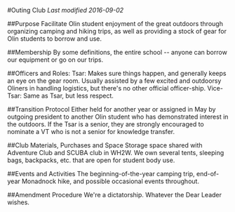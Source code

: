 #Outing Club
*Last modified 2016-09-02*

##Purpose
Facilitate Olin student enjoyment of the great outdoors through organizing camping and hiking trips, as well as providing a stock of gear for Olin students to borrow and use.

##Membership
By some definitions, the entire school -- anyone can borrow our equipment or go on our trips.

##Officers and Roles:
Tsar:  Makes sure things happen, and generally keeps an eye on the gear room.  Usually assisted by a few excited and outdoorsy Oliners in handling logistics, but there's no other official officer-ship.
Vice-Tsar: Same as Tsar, but less respect.

##Transition Protocol
Either held for another year or assigned in May by outgoing president to another Olin student who has demonstrated interest in the outdoors.  If the Tsar is a senior, they are strongly encouraged to nominate a VT who is not a senior for knowledge transfer.

##Club Materials, Purchases and Space
Storage space shared with Adventure Club and SCUBA club in WH2W.  We own several tents, sleeping bags, backpacks, etc. that are open for student body use.

##Events and Activities
The beginning-of-the-year camping trip, end-of-year Monadnock hike, and possible occasional events throughout.

##Amendment Procedure
We're a dictatorship.  Whatever the Dear Leader wishes.

